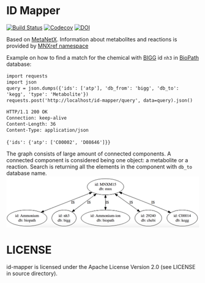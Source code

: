 # ID Mapper

[![Build Status](https://travis-ci.org/DD-DeCaF/id-mapper.svg?branch=master)]()
[![Codecov](https://codecov.io/gh/DD-DeCaF/id-mapper/branch/master/graph/badge.svg)](https://codecov.io/gh/DD-DeCaF/id-mapper)
[![DOI](https://zenodo.org/badge/80559780.svg)](https://zenodo.org/badge/latestdoi/80559780)

Based on [MetaNetX](http://www.metanetx.org/). Information about metabolites and reactions is provided by [MNXref namespace](http://www.metanetx.org/mnxdoc/mnxref.html)

Example on how to find a match for the chemical with [BIGG](https://github.com/biosustain/venom) id `nh3` in [BioPath](https://webapps.molecular-networks.com/biopath3/biopath3) database:

```{python}
import requests
import json
query = json.dumps({'ids': ['atp'], 'db_from': 'bigg', 'db_to': 'kegg', 'type': 'Metabolite'})
requests.post('http://localhost/id-mapper/query', data=query).json()
```

```
HTTP/1.1 200 OK
Connection: keep-alive
Content-Length: 36
Content-Type: application/json

{'ids': {'atp': ['C00002', 'D08646']}}
```

The graph consists of large amount of connected components. A connected component is considered being one object: a metabolite or a reaction. Search is returning all the elements in the component with `db_to` database name.
![graph](graph.png)

# LICENSE

id-mapper is licensed under the Apache License Version 2.0 (see LICENSE in source directory).
